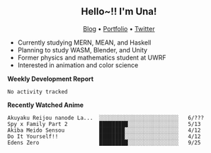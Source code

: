 <h2 align="center">
  Hello~!! I'm Una!
</h2>

<p align="center">
  <a href="https://anarchy.website/">Blog</a> &bull;
  <a href="https://una-ada.github.io/">Portfolio</a> &bull;
  <a href="https://twitter.com/xn__z7x">Twitter</a>
</p>

- Currently studying MERN, MEAN, and Haskell
- Planning to study WASM, Blender, and Unity
- Former physics and mathematics student at UWRF
- Interested in animation and color science

**Weekly Development Report**

<!--START_SECTION:waka-->

```text
No activity tracked
```

<!--END_SECTION:waka-->

**Recently Watched Anime**

<!-- RECENT-ANIME:START -->

    Akuyaku Reijou nanode La...  ░░░░░░░░░░░░░░░░░░░░░░░░░   6/???
    Spy x Family Part 2          █████████░░░░░░░░░░░░░░░░   5/13
    Akiba Meido Sensou           ████████░░░░░░░░░░░░░░░░░   4/12
    Do It Yourself!!             ████████░░░░░░░░░░░░░░░░░   4/12
    Edens Zero                   █████████░░░░░░░░░░░░░░░░   9/25
<!-- RECENT-ANIME:END -->
